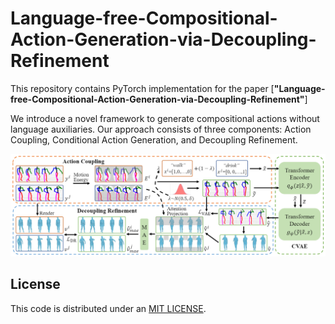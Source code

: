 # Language-free-Compositional-Action-Generation-via-Decoupling-Refinement


This repository contains PyTorch implementation for the paper [**"Language-free-Compositional-Action-Generation-via-Decoupling-Refinement"**]


We introduce a novel framework to generate compositional actions without language auxiliaries. Our approach consists of three components: Action Coupling, Conditional Action Generation, and Decoupling Refinement. 


![intro](fig/framework.PNG)



## License
This code is distributed under an [MIT LICENSE](LICENSE).



